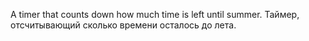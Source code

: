A timer that counts down how much time is left until summer. 
Таймер, отсчитывающий сколько времени осталось до лета.
